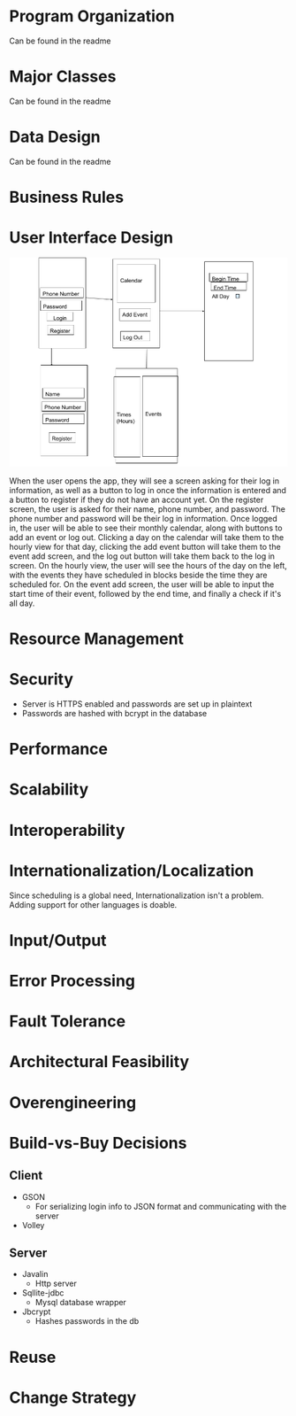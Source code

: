 # Program Organization
Can be found in the readme

# Major Classes
Can be found in the readme

# Data Design
Can be found in the readme

# Business Rules

# User Interface Design

![alt text](/artifacts/User%20Interface.png)

When the user opens the app, they will see a screen asking for their log in information, as well as a button to log in once the information is entered and a button to register if they do not have an account yet.
On the register screen, the user is asked for their name, phone number, and password. The phone number and password will be their log in information.
Once logged in, the user will be able to see their monthly calendar, along with buttons to add an event or log out. Clicking a day on the calendar will take them to the hourly view for that day, clicking the add event button will take them to the event add screen, and the log out button will take them back to the log in screen.
On the hourly view, the user will see the hours of the day on the left, with the events they have scheduled in blocks beside the time they are scheduled for.
On the event add screen, the user will be able to input the start time of their event, followed by the end time, and finally a check if it's all day.

# Resource Management

# Security
* Server is HTTPS enabled and passwords are set up in plaintext
* Passwords are hashed with bcrypt in the database

# Performance

# Scalability

# Interoperability

# Internationalization/Localization

Since scheduling is a global need, Internationalization isn't a problem. Adding support for other languages is doable.

# Input/Output

# Error Processing

# Fault Tolerance

# Architectural Feasibility

# Overengineering

# Build-vs-Buy Decisions
## Client
* GSON
    * For serializing login info to JSON format and communicating with the server
* Volley
## Server
* Javalin
   * Http server
* Sqllite-jdbc
   * Mysql database wrapper
* Jbcrypt
   * Hashes passwords in the db

# Reuse

# Change Strategy
